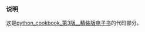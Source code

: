 ### 说明
这是[python_cookbook_第3版__精装版电子书](https://cdn.jsdelivr.net/gh/crazyjums/MarkdownPic@master/pdf/python_cookbook_第3版__精装版.pdf)的代码部分。  
